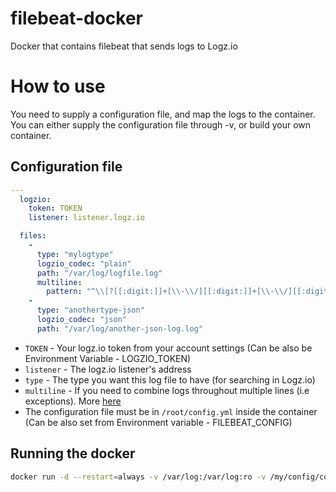 # filebeat-docker
Docker that contains filebeat that sends logs to Logz.io

# How to use
You need to supply a configuration file, and map the logs to the container.
You can either supply the configuration file through -v, or build your own container.

## Configuration file
```yaml
---
  logzio:
    token: TOKEN
    listener: listener.logz.io

  files:
    -
      type: "mylogtype"
      logzio_codec: "plain"
      path: "/var/log/logfile.log"
      multiline:
        pattern: "^\\[?[[:digit:]]+[\\-\\/][[:digit:]]+[\\-\\/][[:digit:]]+ [[:digit:]]+:[[:digit:]]+:[[:digit:]]+"
    -
      type: "anothertype-json"
      logzio_codec: "json"
      path: "/var/log/another-json-log.log"
```
- `TOKEN` - Your logz.io token from your account settings (Can be also be Environment Variable - LOGZIO_TOKEN) 
- `listener` - The logz.io listener's address
- `type` - The type you want this log file to have (for searching in Logz.io)
- `multiline` - If you need to combine logs throughout multiple lines (i.e exceptions). More [here](https://www.elastic.co/guide/en/beats/filebeat/current/configuration-filebeat-options.html#multiline)
- The configuration file must be in `/root/config.yml` inside the container (Can be also set from Environment variable - FILEBEAT_CONFIG)

## Running the docker
```bash
docker run -d --restart=always -v /var/log:/var/log:ro -v /my/config/config.yml:/root/config.yml logzio/logzio-filebeat
```
